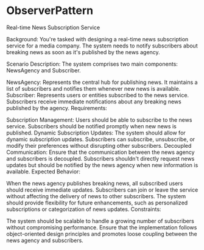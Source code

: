 # ObserverPattern
Real-time News Subscription Service

Background: You're tasked with designing a real-time news subscription service for a media company. The system needs to notify subscribers about breaking news as soon as it's published by the news agency.

Scenario Description: The system comprises two main components: NewsAgency and Subscriber.

NewsAgency: Represents the central hub for publishing news. It maintains a list of subscribers and notifies them whenever new news is available.
Subscriber: Represents users or entities subscribed to the news service. Subscribers receive immediate notifications about any breaking news published by the agency.
Requirements:

Subscription Management:
Users should be able to subscribe to the news service.
Subscribers should be notified promptly when new news is published.
Dynamic Subscription Updates:
The system should allow for dynamic subscription updates. Subscribers can subscribe, unsubscribe, or modify their preferences without disrupting other subscribers.
Decoupled Communication:
Ensure that the communication between the news agency and subscribers is decoupled. Subscribers shouldn't directly request news updates but should be notified by the news agency when new information is available.
Expected Behavior:

When the news agency publishes breaking news, all subscribed users should receive immediate updates.
Subscribers can join or leave the service without affecting the delivery of news to other subscribers.
The system should provide flexibility for future enhancements, such as personalized subscriptions or categorization of news updates.
Constraints:

The system should be scalable to handle a growing number of subscribers without compromising performance.
Ensure that the implementation follows object-oriented design principles and promotes loose coupling between the news agency and subscribers.
